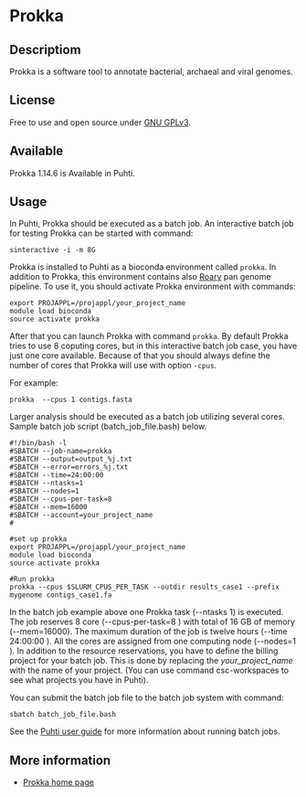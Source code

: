 # Prokka

## Descriptiom

Prokka is a software tool to annotate bacterial, archaeal and viral genomes.

## License

Free to use and open source under [GNU GPLv3](https://www.gnu.org/licenses/gpl-3.0.html).

## Available

Prokka 1.14.6 is Available in Puhti.

## Usage

In Puhti, Prokka should be executed as a batch job. An interactive batch job for testing Prokka can be started
with command:

```text
sinteractive -i -m 8G
```

Prokka is installed to Puhti as a bioconda environment called `prokka`. In addition to Prokka, this environment 
contains also [Roary](./roary.md) pan genome pipeline.
To use it, you should activate Prokka environment with commands:

```text
export PROJAPPL=/projappl/your_project_name
module load bioconda
source activate prokka
```
After that you can launch Prokka with command `prokka`. By default Prokka tries to use 8 coputing cores, but in 
this interactive batch job case, you have just one core available. Because of that you should always define the number
of cores that Prokka will use with option `-cpus`.

For example:
```
prokka  --cpus 1 contigs.fasta
```

Larger analysis should be executed as a batch job utilizing several cores.
Sample batch job script (batch_job_file.bash) below.

```text
#!/bin/bash -l
#SBATCH --job-name=prokka
#SBATCH --output=output_%j.txt
#SBATCH --error=errors_%j.txt
#SBATCH --time=24:00:00
#SBATCH --ntasks=1
#SBATCH --nodes=1  
#SBATCH --cpus-per-task=8
#SBATCH --mem=16000
#SBATCH --account=your_project_name
#

#set up prokka
export PROJAPPL=/projappl/your_project_name
module load bioconda
source activate prokka

#Run prokka
prokka --cpus $SLURM_CPUS_PER_TASK --outdir results_case1 --prefix mygenome contigs_case1.fa
```

In the batch job example above one Prokka task (--ntasks 1) is executed. 
The job reserves 8 core (--cpus-per-task=8 ) with total of 16 GB of memory (--mem=16000). 
The maximum duration of the job is twelve hours (--time 24:00:00 ). All the cores are assigned from 
one computing node (--nodes=1 ). In addition to the resource reservations, you have to define 
the billing project for your batch job. This is done by replacing the _your_project_name_ with 
the name of your project. (You can use command csc-workspaces to see what projects you have in Puhti).

You can submit the batch job file to the batch job system with command:

```text
sbatch batch_job_file.bash
```

See the [Puhti user guide](../computing/running/getting-started.md) for more information about running batch jobs.

## More information

*   [Prokka home page](https://github.com/tseemann/prokka)




